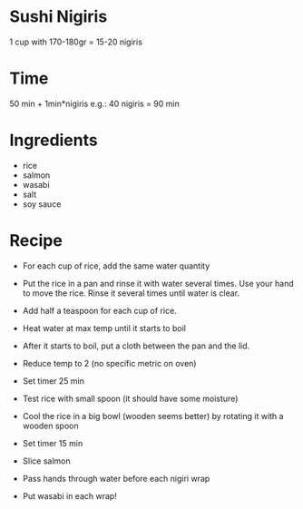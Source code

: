 
# Sushi Nigiris
1 cup with 170-180gr = 15-20 nigiris

# Time
50 min + 1min*nigiris
e.g.: 40 nigiris = 90 min

# Ingredients
- rice
- salmon
- wasabi
- salt
- soy sauce

# Recipe

- For each cup of rice, add the same water quantity
- Put the rice in a pan and rinse it with water several times.
	Use your hand to move the rice. Rinse it several times until water is clear.
- Add half a teaspoon for each cup of rice.
- Heat water at max temp until it starts to boil
- After it starts to boil, put a cloth between the pan and the lid.
- Reduce temp to 2 (no specific metric on oven)
- Set timer 25 min
- Test rice with small spoon (it should have some moisture)
- Cool the rice in a big bowl (wooden seems better) by rotating it with a wooden spoon
- Set timer 15 min


- Slice salmon

- Pass hands through water before each nigiri wrap
- Put wasabi in each wrap!
